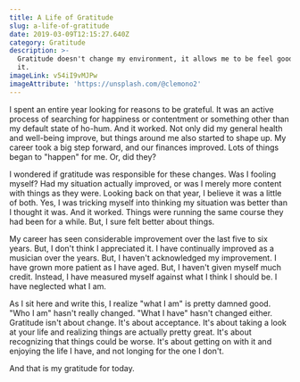 ```yaml
---
title: A Life of Gratitude
slug: a-life-of-gratitude
date: 2019-03-09T12:15:27.640Z
category: Gratitude
description: >-
  Gratitude doesn't change my environment, it allows me to be feel good about
  it.
imageLink: v54iI9vMJPw
imageAttribute: 'https://unsplash.com/@clemono2'
---
```

I spent an entire year looking for reasons to be grateful. It was an active process of searching for happiness or contentment or something other than my default state of ho-hum. And it worked. Not only did my general health and well-being improve, but things around me also started to shape up. My career took a big step forward, and our finances improved.  Lots of things began to "happen" for me. Or, did they?

I wondered if gratitude was responsible for these changes. Was I fooling myself? Had my situation actually improved, or was I merely more content with things as they were. Looking back on that year, I believe it was a little of both. Yes, I was tricking myself into thinking my situation was better than I thought it was. And it worked. Things were running the same course they had been for a while. But, I sure felt better about things. 

My career has seen considerable improvement over the last five to six years. But, I don't think I appreciated it. I have continually improved as a musician over the years. But, I haven't acknowledged my improvement. I have grown more patient as I have aged. But, I haven't given myself much credit. Instead, I have measured myself against what I think I should be. I have neglected what I am.

As I sit here and write this, I realize "what I am" is pretty damned good. "Who I am" hasn't really changed. "What I have" hasn't changed either. Gratitude isn't about change. It's about acceptance. It's about taking a look at your life and realizing things are actually pretty great. It's about recognizing that things could be worse. It's about getting on with it and enjoying the life I have, and not longing for the one I don't. 

And that is my gratitude for today.
